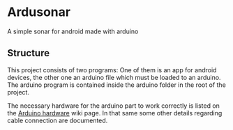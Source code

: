 Ardusonar
=========

A simple sonar for android made with arduino

Structure
---------

This project consists of two programs: One of them is an app for android devices, the other one an arduino file which must be loaded to an arduino. The arduino program is contained inside the arduino folder in the root of the project.

The necessary hardware for the arduino part to work correctly is listed on the [Arduino hardware](https://github.com/Inversebit/ardusonar/wiki/Arduino-hardware) wiki page. In that same some other details regarding cable connection are documented.

